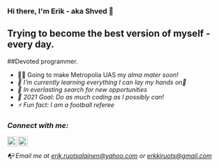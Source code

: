 ﻿### Hi there, I'm Erik - aka Shved 👋

## Trying to become the best version of myself - every day. 
##Devoted programmer.

- 👨‍🎓 Going to make Metropolia UAS my <i>alma mater<i> soon!
- 🌱 I’m currently learning everything I can lay my hands on🤣
- 🔭 In everlasting search for new opportunities
- 🥅 2021 Goal: Do as much coding as I possibly can!
- ⚡ Fun fact: I am a football referee

### Connect with me:

[<img align="left" alt="Erik Ruotsalainen | LinkedIn" width="22px" src="https://cdn.jsdelivr.net/npm/simple-icons@v3/icons/linkedin.svg" />][linkedin]
[<img align="left" alt="erikruotsalainen | Instagram" width="22px" src="https://cdn.jsdelivr.net/npm/simple-icons@v3/icons/instagram.svg" />][instagram]
<br />
<br />
📭 Email me at erik.ruotsalainen@yahoo.com  or  erkkiruots@gmail.com





[instagram]: https://www.instagram.com/erikruotsalainen/
[linkedin]: https://www.linkedin.com/in/erik-ruotsalainen-67343a153/
